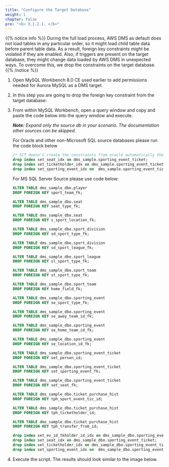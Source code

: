```yaml
---
title: "Configure the Target Database"
weight: 1
chapter: false
pre: "<b> 3.1.2.1. </b>"
---
```


{{% notice info %}}
During the full load process, AWS DMS as default does not load tables in any particular order, so it might load child table data before parent table data. As a result, foreign key constraints might be violated if they are enabled. Also, if triggers are present on the target database, they might change data loaded by AWS DMS in unexpected ways. To overcome this, we drop the constraints on the target database.
{{% /notice %}}

1. Open MySQL Workbench 8.0 CE used earlier to add permissions needed for Aurora MySQL as a DMS target.

1. In this step you are going to drop the foreign key constraint from the target database:

1. From within MySQL Workbench, open a query window and copy and paste the code below into the query window and execute.

    _**Note:** Expand only the source db in your scenario. The documentation other sources can be skipped._

    For Oracle and other non-Microsoft SQL source databases please run the code block below

    ```sql
    /* SCT doesn't create the constraints from oracle automatically there only indexes to drop */  
    drop index set_seat_idx on dms_sample.sporting_event_ticket;
    drop index set_ticketholder_idx on dms_sample.sporting_event_ticket;
    drop index set_sporting_event_idx on  dms_sample.sporting_event_ticket;
    ```

    For MS SQL Server Source please use code below:

    ```sql
    ALTER TABLE dms_sample_dbo.player
    DROP FOREIGN KEY sport_team_fk;

    ALTER TABLE dms_sample_dbo.seat
    DROP FOREIGN KEY seat_type_fk;

    ALTER TABLE dms_sample_dbo.seat
    DROP FOREIGN KEY s_sport_location_fk;

    ALTER TABLE dms_sample_dbo.sport_division
    DROP FOREIGN KEY sd_sport_type_fk;

    ALTER TABLE dms_sample_dbo.sport_division 
    DROP FOREIGN KEY sd_sport_league_fk;

    ALTER TABLE dms_sample_dbo.sport_league
    DROP FOREIGN KEY sl_sport_type_fk;

    ALTER TABLE dms_sample_dbo.sport_team 
    DROP FOREIGN KEY st_sport_type_fk;

    ALTER TABLE dms_sample_dbo.sport_team 
    DROP FOREIGN KEY home_field_fk;

    ALTER TABLE dms_sample_dbo.sporting_event
    DROP FOREIGN KEY se_sport_type_fk;

    ALTER TABLE dms_sample_dbo.sporting_event 
    DROP FOREIGN KEY se_away_team_id_fk;

    ALTER TABLE dms_sample_dbo.sporting_event 
    DROP FOREIGN KEY se_home_team_id_fk;

    ALTER TABLE dms_sample_dbo.sporting_event
    DROP FOREIGN KEY se_location_id_fk;

    ALTER TABLE dms_sample_dbo.sporting_event_ticket
    DROP FOREIGN KEY set_person_id;

    ALTER TABLE dms_sample_dbo.sporting_event_ticket
    DROP FOREIGN KEY set_sporting_event_fk;

    ALTER TABLE dms_sample_dbo.sporting_event_ticket
    DROP FOREIGN KEY set_seat_fk;

    ALTER TABLE dms_sample_dbo.ticket_purchase_hist 
    DROP FOREIGN KEY tph_sport_event_tic_id;

    ALTER TABLE dms_sample_dbo.ticket_purchase_hist 
    DROP FOREIGN KEY tph_ticketholder_id;

    ALTER TABLE dms_sample_dbo.ticket_purchase_hist 
    DROP FOREIGN KEY tph_transfer_from_id;

    drop index set_ev_id_tkholder_id_idx on dms_sample_dbo.sporting_event_ticket;
    drop index set_seat_idx on dms_sample_dbo.sporting_event_ticket;
    drop index set_ticketholder_idx on dms_sample_dbo.sporting_event_ticket;
    drop index set_sporting_event_idx on  dms_sample_dbo.sporting_event_ticket;
    ```

1. Execute the script. The results should look similar to the image below.